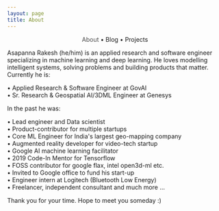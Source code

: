 ```yaml
---
layout: page
title: About
---
```


<section>
	<div style="text-align: center;">
		<span class="hlink " onclick="window.location='/whoami/'" style="color: rgba(0, 0, 0, 0.7)">About</span> • 
		<span class="hlink " onclick="window.location='/whoami/blog'">Blog</span> • 
		<span class="hlink " onclick="window.location='/whoami/projects'">Projects</span>
	</div>
	<div></div>
</section>


Asapanna Rakesh (he/him) is an applied research and software engineer specializing in machine learning and deep learning. He loves modelling intelligent systems, solving problems and building products that matter. Currently he is:

• Applied Research & Software Engineer at GovAI <br/>
• Sr. Research & Geospatial AI/3DML Engineer at Genesys <br/>

In the past he was:

• Lead engineer and Data scientist <br/>
• Product-contributor for multiple startups <br/>
• Core ML Engineer for India's largest geo-mapping company <br/>
• Augmented reality developer for video-tech startup <br/>
• Google AI machine learning facilitator <br/>
• 2019 Code-In Mentor for Tensorflow <br/>
• FOSS contributor for google flax, intel open3d-ml etc. <br/>
• Invited to Google office to fund his start-up <br/>
• Engineer intern at Logitech (Bluetooth Low Energy) <br/>
• Freelancer, independent consultant and much more … <br/>

Thank you for your time. Hope to meet you someday :)
